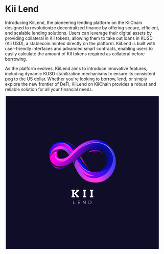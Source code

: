 # Kii Lend
Introducing KiiLend, the pioneering lending platform on the KiiChain designed to revolutionize decentralized finance by offering secure, efficient, and scalable lending solutions. Users can leverage their digital assets by providing collateral in KII tokens, allowing them to take out loans in KUSD (Kii USD), a stablecoin minted directly on the platform. KiiLend is built with user-friendly interfaces and advanced smart contracts, enabling users to easily calculate the amount of KII tokens required as collateral before borrowing.

As the platform evolves, KiiLend aims to introduce innovative features, including dynamic KUSD stabilization mechanisms to ensure its consistent peg to the US dollar. Whether you're looking to borrow, lend, or simply explore the new frontier of DeFi, KiiLend on KiiChain provides a robust and reliable solution for all your financial needs.

<p align="center">
  <img src="./frontend/src/pages/logo.png" alt="Logo"/>
</p>